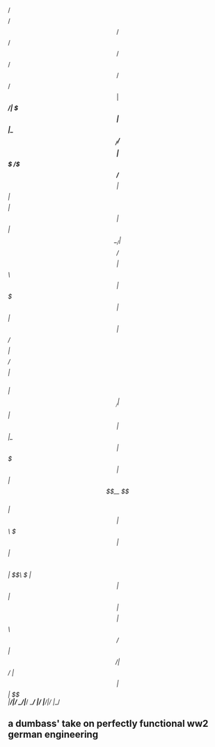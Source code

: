  /$$$$$$$$ /$$   /$$ /$$$$$$  /$$$$$$  /$$      /$$  /$$$$$$       
| $$_____/| $$$ | $$|_  $$_/ /$$__  $$| $$$    /$$$ /$$__  $$      
| $$      | $$$$| $$  | $$  | $$  \__/| $$$$  /$$$$| $$  \ $$      
| $$$$$   | $$ $$ $$  | $$  | $$ /$$$$| $$ $$/$$ $$| $$$$$$$$      
| $$__/   | $$  $$$$  | $$  | $$|_  $$| $$  $$$| $$| $$__  $$      
| $$      | $$\  $$$  | $$  | $$  \ $$| $$\  $ | $$| $$  | $$      
| $$$$$$$$| $$ \  $$ /$$$$$$|  $$$$$$/| $$ \/  | $$| $$  | $$      
|________/|__/  \__/|______/ \______/ |__/     |__/|__/  |__/      
                                                                   
## a dumbass' take on perfectly functional ww2 german engineering
